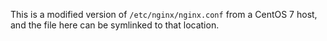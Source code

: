 This is a modified version of `/etc/nginx/nginx.conf` from a CentOS 7 host,
and the file here can be symlinked to that location.
